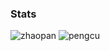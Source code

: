 ### Stats


![zhaopan](http://blog.pengcu.tk:8070/api?user=zhaopan)
![pengcu](http://blog.pengcu.tk:8070/api?user=pengcu)
 
